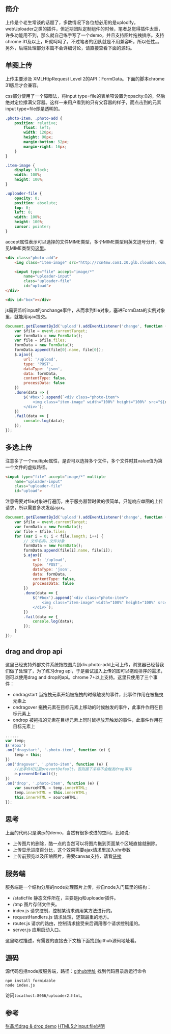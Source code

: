 ## 简介
上传是个老生常谈的话题了，多数情况下各位想必用的是uplodify，webUploader之类的插件，但近期团队定制组件的时候，笔者总觉得插件太重，许多功能用不到，那么就自己练手写了一个demo，并且支持图片拖拽排序。支持chrome 31及以上，IE就呵呵了。不过笔者的团队就是不用兼容IE，所以任性。。另外，后端处理部分本篇不会详细讨论，请直接查看下面的源码。

## 单图上传
上传主要涉及 XMLHttpRequest Level 2的API：FormData。下面的脚本chrome 31版后才会兼容。

css部分使用了一个障眼法，将input type=file的表单项设置为opacity:0的，然后绝对定位撑满父容器。这样一来用户看到的只有父容器的样子，而点击到的元素input type=file却是透明的。
```css
.photo-item, .photo-add {
    position: relative;
        float: left;
        width: 120px;
        height: 90px;
        margin-bottom: 52px;
        margin-right: 16px;
    }
}

.item-image {
    display: block;
    width: 100%;
    height: 100%;
}

.uploader-file {
    opacity: 0;
    position: absolute;
    top: 0;
    left: 0;
    width: 100%;
    height: 100%;
    cursor: pointer;
}
```

accept属性表示可以选择的文件MIME类型，多个MIME类型用英文逗号分开，常见MIME类型见[这里](http://ryanjoy.iteye.com/blog/1583584)。

```html
<div class="photo-add">
    <img class="item-image" src="http://7xn4mw.com1.z0.glb.clouddn.com/16-9-13/13827291.jpg" alt="">

    <input type="file" accept="image/*"
        name="uploader-input" 
        class="uploader-file"
        id="upload">
</div>

<div id="box"></div>
```

js需要监听input的onchange事件，从而拿到file对象，塞进FormData的实例对象里，就能用ajax提交。

```javascript
document.getElementById('upload').addEventListener('change', function (event) {
    var $file = event.currentTarget;
    var formData = new FormData();
    var file = $file.files;
    formData = new FormData();
    formData.append(file[0].name, file[0]);
    $.ajax({
        url: '/upload',
        type: 'POST',
        dataType: 'json',
        data: formData,
        contentType: false,
        processData: false
    })
    .done(data => {
        $('#box').append(`<div class="photo-item">
            <img class="item-image" width="100%" height="100%" src="${data.url}"/>
        </div>`);
    })
    .fail(data => {
        console.log(data);
    });
});
```

## 多选上传
注意多了一个multiple属性，是否可以选择多个文件，多个文件时其value值为第一个文件的虚拟路径。
```html
<input type="file" accept="image/*" multiple
    name="uploader-input" 
    class="uploader-file"
    id="upload">
```
注意需要对file对象进行遍历，由于服务器暂时做的很简单，只能响应单图的上传请求，所以需要多次发起ajax。
```javascript
document.getElementById('upload').addEventListener('change', function (event) {
    var $file = event.currentTarget;
    var formData = new FormData();
    var file = $file.files;
    for (var i = 0; i < file.length; i++) {
        // 文件名称，文件对象
        formData = new FormData();
        formData.append(file[i].name, file[i]);
        $.ajax({
            url: '/upload',
            type: 'POST',
            dataType: 'json',
            data: formData,
            contentType: false,
            processData: false
        })
        .done(data => {
            $('#box').append(`<div class="photo-item">
                <img class="item-image" width="100%" height="100%" src="${data.url}"/>
            </div>`);
        })
        .fail(data => {
            console.log(data);
        });
    }
});
```

## drag and drop api
这里已经支持外部文件系统拖拽图片到div.photo-add上可上传，浏览器已经替我们做了处理了，为了练习drag api，于是尝试加入上传的图可以拖动排序的需求，则可以使用drag and drop的api。chrome 7+以上支持。这里只使用了三个事件：

* ondragstart 当拖拽元素开始被拖拽的时候触发的事件，此事件作用在被拖曳元素上
* ondragover 拖拽元素在目标元素上移动的时候触发的事件，此事件作用在目标元素上
* ondrop 被拖拽的元素在目标元素上同时鼠标放开触发的事件，此事件作用在目标元素上

```javascript
......
var temp;
$('#box')
.on('dragstart', '.photo-item', function (e) {
    temp = this;
})
.on('dragover', '.photo-item', function (e) {
	//此事件切记要preventDefault，否则接下来将不会触发drop事件
    e.preventDefault();
})
.on('drop', '.photo-item', function (e) {
    var sourceHTML = temp.innerHTML;
    temp.innerHTML = this.innerHTML;
    this.innerHTML = sourceHTML;
});
```

## 思考
上面的代码只是演示的demo，当然有很多改进的空间，比如说:
* 上传图片的删除，酷一点的当然可以将图片拖到页面某个区域直接就删除。
* 上传显示进度百分比，这个效果需要ajax请求里加入xhr参数
* 上传前预览以及压缩图片，需要canvas支持，请看[链接](https://segmentfault.com/a/1190000002535673)

## 服务端
服务端是一个结构分层的node处理图片上传，抄自node入门篇里的结构：

* /staticfile 静态文件所在，主要是jq和uploader插件。
* /tmp 图片存储文件夹。
* index.js 请求控制，控制某请求调用某方法进行的。
* requestHandlers.js 请求处理，逻辑最重的地方。
* router.js 请求的路由，控制请求接受来后调用哪个请求控制组的。
* server.js 应用启动入口。

这里略过描述，有需要的直接去下文档下面找到github源码地址看。

## 源码
源代码包括node版服务端，路径：[github地址](https://github.com/everlose/nodePractice/tree/master/uploader)
找到代码目录后运行命令
```
npm install formidable
node index.js
```
访问`localhost:8066/uploader2.html`。


## 参考
[张鑫旭drag & drop demo](http://www.zhangxinxu.com/wordpress/2011/02/html5-drag-drop-%E6%8B%96%E6%8B%BD%E4%B8%8E%E6%8B%96%E6%94%BE%E7%AE%80%E4%BB%8B/)
[HTML5之input:file说明](http://qianduanblog.com/post/html5-learning-4-html5-input-file.html)
